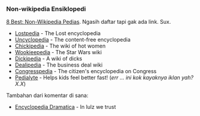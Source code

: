 ### Non-wikipedia Ensiklopedi

[8 Best: Non-Wikipedia Pedias](http://www.wired.com/culture/culturereviews/magazine/16-06/st_best). Ngasih daftar tapi gak ada link. Sux.

* [Lostpedia](http://www.lostpedia.com/wiki/Main_Page) - The Lost encyclopedia
* [Uncyclopedia](http://uncyclopedia.org/wiki/Main_Page) - The content-free encyclopedia
* [Chickipedia](http://www.chickipedia.com/) - The wiki of hot women
* [Wookieepedia](http://starwars.wikia.com/wiki/Main_Page) - The Star Wars wiki
* [Dickipedia](http://www.dickipedia.org/dick.php?title=Main_Page) - A wiki of dicks
* [Dealipedia](http://www.dealipedia.com/) - The business deal wiki
* [Congresspedia](http://www.sourcewatch.org/index.php?title=Congresspedia) - The citizen's encyclopedia on Congress
* [Pedialyte](http://pedialyte.com/) - Helps kids feel better fast! (_err ... ini kok kayaknya iklan yah? X.X_)

Tambahan dari komentar di sana:

* [Encyclopedia Dramatica](http://www.encyclopediadramatica.com/Main_Page) - In lulz we trust 

<!-- METADATA: {"time": "2008-06-02 01:44:59", "title": "Non-wikipedia Ensiklopedi"} -->
